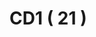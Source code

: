 # CD1 ( 21 )



<div data-full-width="true">

<figure><img src="https://rider-card.com/images/cardlist/card/CD1-001.png" alt=""><figcaption></figcaption></figure>

 

<figure><img src="https://rider-card.com/images/cardlist/card/CD1-002.png" alt=""><figcaption></figcaption></figure>

 

<figure><img src="https://rider-card.com/images/cardlist/card/CD1-003.png" alt=""><figcaption></figcaption></figure>

 

<figure><img src="https://rider-card.com/images/cardlist/card/CD1-004.png" alt=""><figcaption></figcaption></figure>

 

<figure><img src="https://rider-card.com/images/cardlist/card/CD1-005.png" alt=""><figcaption></figcaption></figure>

</div>

<div data-full-width="true">

<figure><img src="https://rider-card.com/images/cardlist/card/CD1-006.png" alt=""><figcaption></figcaption></figure>

 

<figure><img src="https://rider-card.com/images/cardlist/card/CD1-007.png" alt=""><figcaption></figcaption></figure>

 

<figure><img src="https://rider-card.com/images/cardlist/card/CD1-008.png" alt=""><figcaption></figcaption></figure>

 

<figure><img src="https://rider-card.com/images/cardlist/card/CD1-009.png" alt=""><figcaption></figcaption></figure>

 

<figure><img src="https://rider-card.com/images/cardlist/card/CD1-010.png" alt=""><figcaption></figcaption></figure>

</div>

<div data-full-width="true">

<figure><img src="https://rider-card.com/images/cardlist/card/CD1-011.png" alt=""><figcaption></figcaption></figure>

 

<figure><img src="https://rider-card.com/images/cardlist/card/CD1-012.png" alt=""><figcaption></figcaption></figure>

 

<figure><img src="https://rider-card.com/images/cardlist/card/CD1-013.png" alt=""><figcaption></figcaption></figure>

 

<figure><img src="https://rider-card.com/images/cardlist/card/CD1-014.png" alt=""><figcaption></figcaption></figure>

 

<figure><img src="https://rider-card.com/images/cardlist/card/CD1-015.png" alt=""><figcaption></figcaption></figure>

</div>

<div data-full-width="true">

<figure><img src="https://rider-card.com/images/cardlist/card/CD1-016.png" alt=""><figcaption></figcaption></figure>

 

<figure><img src="https://rider-card.com/images/cardlist/card/CD1-017.png" alt=""><figcaption></figcaption></figure>

 

<figure><img src="https://rider-card.com/images/cardlist/card/CD1-018.png" alt=""><figcaption></figcaption></figure>

 

<figure><img src="https://rider-card.com/images/cardlist/card/CD1-019.png" alt=""><figcaption></figcaption></figure>

 

<figure><img src="https://rider-card.com/images/cardlist/card/CD1-020.png" alt=""><figcaption></figcaption></figure>

 

<figure><img src="https://rider-card.com/images/cardlist/card/CD1-021.png" alt=""><figcaption></figcaption></figure>

</div>
